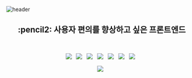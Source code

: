 ![header](https://capsule-render.vercel.app/api?type=slice&&color=auto&height=300&section=header&text=Hyewon%20Shin&fontSize=90)



<h2 align="center">:pencil2: 사용자 편의를 향상하고 싶은 프론트엔드</h2>
</br>
<p align="center">
  <img src="https://img.shields.io/badge/javascript-%23323330.svg?style=for-the-badge&logo=javascript&logoColor=%23F7DF1E"/></a> &nbsp
  <img src="https://img.shields.io/badge/typescript-%23007ACC.svg?style=for-the-badge&logo=typescript&logoColor=white"/></a> &nbsp
  <img src="https://img.shields.io/badge/react-%2320232a.svg?style=for-the-badge&logo=react&logoColor=%2361DAFB"/></a> &nbsp
  <img src="https://img.shields.io/badge/Next-black?style=for-the-badge&logo=next.js&logoColor=white"/></a> &nbsp
  <img src="https://img.shields.io/badge/vuejs-%2335495e.svg?style=for-the-badge&logo=vuedotjs&logoColor=%234FC08D"/></a> &nbsp
  <img src="https://img.shields.io/badge/html5-%23E34F26.svg?style=for-the-badge&logo=html5&logoColor=white"/></a> &nbsp
  <img src="https://img.shields.io/badge/css3-%231572B6.svg?style=for-the-badge&logo=css3&logoColor=white"/></a> &nbsp
</p>
<p align="center">
  <img src="https://img.shields.io/badge/Python-3776AB?style=flat-square&logo=Python&logoColor=white"/></a> &nbsp
 </p>

